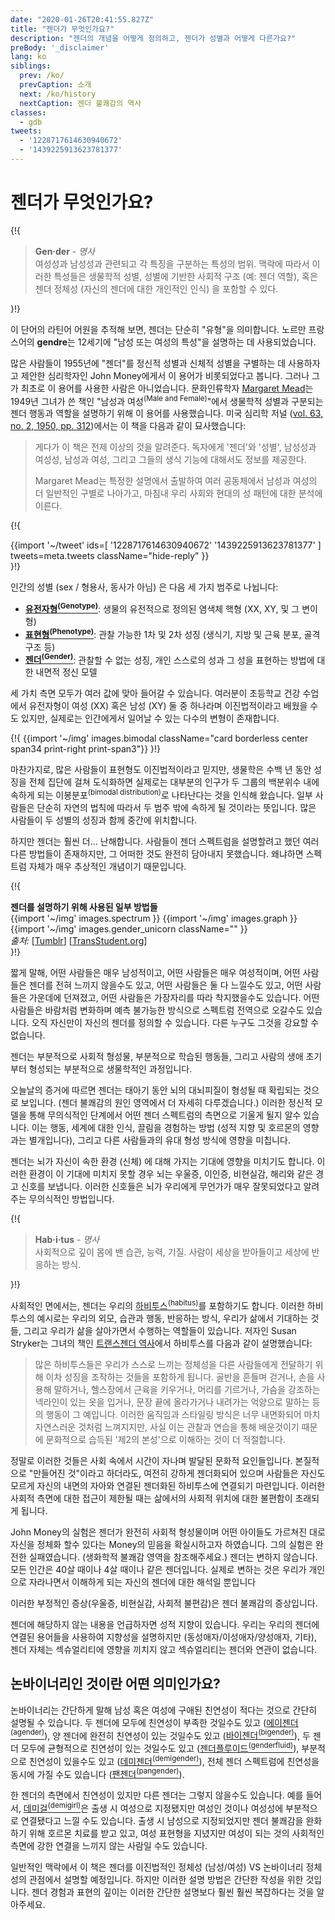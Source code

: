 ```yaml
---
date: "2020-01-26T20:41:55.827Z"
title: "젠더가 무엇인가요?"
description: "젠더의 개념을 어떻게 정의하고, 젠더가 성별과 어떻게 다른가요?"
preBody: '_disclaimer'
lang: ko
siblings:
  prev: /ko/
  prevCaption: 소개
  next: /ko/history
  nextCaption: 젠더 불쾌감의 역사
classes:
  - gdb
tweets:
  - '1228717614630940672'
  - '1439225913623781377'
---
```


# 젠더가 무엇인가요?

{!{
<div class="gutter">
  <blockquote>
    <strong>Gen·der</strong> - <em>명사</em><br>
    여성성과 남성성과 관련되고 각 특징을 구분하는 특성의 범위. 맥락에 따라서 이러한 특성들은 생물학적 성별, 성별에 기반한 사회적 구조 (예: 젠더 역할), 혹은 젠더 정체성 (자신의 젠더에 대한 개인적인 인식) 을 포함할 수 있다.
  </blockquote>
</div>
}!}

이 단어의 라틴어 어원을 추적해 보면, 젠더는 단순히 "유형"을 의미합니다. 노르만 프랑스어의 **gendre**는 12세기에 "남성 또는 여성의 특성"을 설명하는 데 사용되었습니다.

많은 사람들이 1955년에 "젠더"를 정신적 성별과 신체적 성별을 구별하는 데 사용하자고 제안한 심리학자인 John Money에게서 이 용어가 비롯되었다고 봅니다. 그러나 그가 최초로 이 용어를 사용한 사람은 아니었습니다. 문화인류학자 [Margaret Mead](https://en.wikipedia.org/wiki/Margaret_Mead)는 1949년 그녀가 쓴 책인 "남성과 여성<sup>(Male and Female)</sup>"에서 생물학적 성별과 구분되는 젠더 행동과 역할을 설명하기 위해 이 용어를 사용했습니다. 미국 심리학 저널 ([vol. 63, no. 2, 1950, pp. 312](https://www.jstor.org/stable/1418948))에서는 이 책을 다음과 같이 묘사했습니다:

> 게다가 이 책은 전제 이상의 것을 알려준다. 독자에게 '젠더'와 '성별', 남성성과 여성성, 남성과 여성, 그리고 그들의 생식 기능에 대해서도 정보를 제공한다.
>
> Margaret Mead는 특정한 설명에서 출발하여 여러 공동체에서 남성과 여성의 더 일반적인 구별로 나아가고, 마침내 우리 사회와 현대의 성 패턴에 대한 분석에 이른다.

{!{
<div class="gutter">
  {{import '~/tweet' ids=[
    '1228717614630940672'
    '1439225913623781377'
  ] tweets=meta.tweets className="hide-reply" }}
</div>
}!}

인간의 성별 (sex / 형용사, 동사가 아님) 은 다음 세 가지 범주로 나뉩니다:

- **[유전자형<sup>(Genotype)</sup>](https://en.wikipedia.org/wiki/Genotype)**: 생물의 유전적으로 정의된 염색체 핵형 (XX, XY, 및 그 변이형)
- **[표현형<sup>(Phenotype)</sup>](https://en.wikipedia.org/wiki/Phenotype)**: 관찰 가능한 1차 및 2차 성징 (생식기, 지방 및 근육 분포, 골격 구조 등)
- **[젠더<sup>(Gender)</sup>](https://en.wikipedia.org/wiki/Gender)**: 관찰할 수 없는 성징, 개인 스스로의 성과 그 성을 표현하는 방법에 대한 내면적 정신 모델

세 가치 측면 모두가 여러 값에 맞아 들어갈 수 있습니다. 여러분이 초등학교 건강 수업에서 유전자형이 여성 (XX) 혹은 남성 (XY) 둘 중 하나라며 이진법적이라고 배웠을 수도 있지만, 실제로는 인간에게서 일어날 수 있는 다수의 변형이 존재합니다.

{!{ {{import '~/img' images.bimodal className="card borderless center span34 print-right print-span3"}} }!}

마찬가지로, 많은 사람들이 표현형도 이진법적이라고 믿지만, 생물학은 수백 년 동안 성징을 전체 집단에 걸쳐 도식화하면 실제로는 대부분의 인구가 두 그룹의 백분위수 내에 속하게 되는 이봉분포<sup>(bimodal distribution)</sup>로 나타난다는 것을 인식해 왔습니다. 일부 사람들은 단순히 자연의 법칙에 따라서 두 범주 밖에 속하게 될 것이라는 뜻입니다. 많은 사람들이 두 성별의 성징과 함께 중간에 위치합니다.

하지만 젠더는 훨씬 더... 난해합니다. 사람들이 젠더 스펙트럼을 설명할려고 했던 여러 다른 방법들이 존재하지만, 그 어떠한 것도 완전히 담아내지 못했습니다. 왜냐하면 스펙트럼 자체가 매우 추상적인 개념이기 때문입니다.

{!{
<div class="">
  <div class="card">
    <div class="card-header"><strong>젠더를 설명하기 위해 사용된 일부 방법들</strong></div>
    <div class="card-body flex flex-row">
      {{import '~/img' images.spectrum }}
      {{import '~/img' images.graph }}
      {{import '~/img' images.gender_unicorn className="" }}
    </div>
    <div class="card-body">
      <em>출처:</em>
      [<a href="https://bahamutzero.tumblr.com/post/56838411871/gender-a-visual-guide-when-most-people-think-of">Tumblr</a>]
      [<a href="http://www.transstudent.org/gender">TransStudent.org</a>]
    </div>
  </div>
</div>
}!}

짧게 말해, 어떤 사람들은 매우 남성적이고, 어떤 사람들은 매우 여성적이며, 어떤 사람들은 젠더를 전혀 느끼지 않을수도 있고, 어떤 사람들은 둘 다 느낄수도 있고, 어떤 사람들은 가운데에 던져졌고, 어떤 사람들은 가장자리를 따라 착지했을수도 있습니다. 어떤 사람들은 바람처럼 변화하며 예측 불가능한 방식으로 스펙트럼 전역으로 오갈수도 있습니다. 오직 자신만이 자신의 젠더를 정의할 수 있습니다. 다른 누구도 그것을 강요할 수 없습니다.

젠더는 부분적으로 사회적 형성물, 부분적으로 학습된 행동들, 그리고 사람의 생애 초기부터 형성되는 부분적으로 생물학적인 과정입니다.

오늘날의 증거에 따르면 젠더는 태아기 동안 뇌의 대뇌피질이 형성될 때 확립되는 것으로 보입니다. (젠더 불쾌감의 원인 영역에서 더 자세히 다루겠습니다.) 이러한 정신적 모델을 통해 무의식적인 단계에서 어떤 젠더 스펙트럼의 측면으로 기울게 될지 알수 있습니다. 이는 행동, 세계에 대한 인식, 끌림을 경험하는 방법 (성적 지향 및 호르몬의 영향과는 별개입니다), 그리고 다른 사람들과의 유대 형성 방식에 영향을 미칩니다.

젠더는 뇌가 자신이 속한 환경 (신체) 에 대해 가지는 기대에 영향을 미치기도 합니다. 이러한 환경이 이 기대에 미치지 못할 경우 뇌는 우울증, 이인증, 비현실감, 해리와 같은 경고 신호를 보냅니다. 이러한 신호들은 뇌가 우리에게 무언가가 매우 잘못되었다고 알려주는 무의식적인 방법입니다.

{!{
<div class="gutter"><blockquote>
  <strong>Hab·i·tus</strong> - <em>명사</em><br>
  사회적으로 깊이 몸에 밴 습관, 능력, 기질. 사람이 세상을 받아들이고 세상에 반응하는 방식.
</blockquote></div>
}!}

사회적인 면에서는, 젠더는 우리의 [하비투스<sup>(habitus)</sup>](https://en.wikipedia.org/wiki/Habitus_(sociology))를 포함하기도 합니다. 이러한 하비투스의 예시로는 우리의 외모, 습관과 행동, 반응하는 방식, 우리가 삶에서 기대하는 것들, 그리고 우리가 삶을 살아가면서 수행하는 역할들이 있습니다. 저자인 Susan Stryker는 그녀의 책인 [트랜스젠더 역사](https://smile.amazon.com/Transgender-History-second-Todays-Revolution/dp/158005689X)에서 하비투스를 다음과 같이 설명했습니다:

> 많은 하비투스들은 우리가 스스로 느끼는 정체성을 다른 사람들에게 전달하기 위해 이차 성징을 조작하는 것들을 포함하게 됩니다. 골반을 흔들며 걷거나, 손을 사용해 말하거나, 헬스장에서 근육을 키우거나, 머리를 기르거나, 가슴을 강조하는 넥라인이 있는 옷을 입거나, 문장 끝에 올라가거나 내려가는 억양으로 말하는 등의 행동이 그 예입니다. 이러한 움직임과 스타일링 방식은 너무 내면화되어 마치 자연스러운 것처럼 느껴지지만, 사실 이는 관찰과 연습을 통해 배운것이기 때문에 문화적으로 습득된 '제2의 본성'으로 이해하는 것이 더 적절합니다.

정말로 이러한 것들은 사회 속에서 시간이 자나며 발달된 문화적 요인들입니다. 본질적으로 "만들어진 것"이라고 하더라도, 여전히 강하게 젠더화되어 있으며 사람들은 자신도 모르게 자신의 내면의 자아와 연결된 젠더화된 하비투스에 연결되기 마련입니다. 이러한 사회적 측면에 대한 접근이 제한될 때는 삶에서의 사회적 위치에 대한 불편함이 초래되게 됩니다.

John Money의 실험은 젠더가 완전히 사회적 형성물이며 어떤 아이들도 가르쳐진 대로 자신을 정체화 할수 있다는 Money의 믿음을 확실시하고자 하였습니다. 그의 실험은 완전한 실패였습니다. (생화학적 불쾌감 영역을 참조해주세요.) 젠더는 변하지 않습니다. 모든 인간은 40살 때이나 4살 때이나 같은 젠더입니다. 실제로 변하는 것은 우리가 개인으로 자라나면서 이해하게 되는 자신의 젠더에 대한 해석일 뿐입니다

이러한 부정적인 증상(우울증, 비현실감, 사회적 불편감)은 젠더 불쾌감의 증상입니다.

젠더에 해당하지 않는 내용을 언급하자면 성적 지향이 있습니다. 우리는 우리의 젠더에 연결된 용어들을 사용하여 지향성을 설명하지만 (동성애자/이성애자/양성애자, 기타), 젠더 자체는 섹슈얼리티에 영향을 끼치지 않고 섹슈얼리티는 젠더와 연관이 없습니다.

## 논바이너리인 것이란 어떤 의미인가요?

논바이너리는 간단하게 말해 남성 혹은 여성에 구애된 친연성이 적다는 것으로 간단히 설명될 수 있습니다. 두 젠더에 모두에 친연성이 부족한 것일수도 있고 ([에이젠더<sup>(agender)</sup>](https://gender.wikia.org/wiki/Agender)), 양 젠더에 완전히 친연성이 있는 것일수도 있고 ([바이젠더<sup>(bigender)</sup>](https://gender.wikia.org/wiki/Bigender)), 두 젠더 모두에 균형적으로 친연성이 있는 것일수도 있고 ([젠더플루이드<sup>(genderfluid)</sup>](https://gender.wikia.org/wiki/Genderfluid)), 부분적으로 친연성이 있을수도 있고 ([데미젠더<sup>(demigender)</sup>](https://gender.wikia.org/wiki/Demigender)), 전체 젠더 스펙트럼에 친연성을 동시에 가질 수도 있습니다 ([팬젠더<sup>(pangender)</sup>](https://gender.wikia.org/wiki/Pangender)).

한 젠더의 측면에서 친연성이 있지만 다른 젠더는 그렇지 않을수도 있습니다. 예를 들어서, [데미걸<sup>(demigirl)</sup>](https://gender.wikia.org/wiki/Demigirl)은 출생 시 여성으로 지정됐지만 여성인 것이나 여성성에 부분적으로 연결됐다고 느낄 수도 있습니다. 출생 시 남성으로 지정되었지만 젠더 불쾌감을 완화하기 위해 호르몬 치료를 받고 있고, 여성 표현형을 지녔지만 여성이 되는 것의 사회적인 측면에 강한 연결을 느끼지 않는 사람일 수도 있습니다.

일반적인 맥락에서 이 책은 젠더를 이진법적인 정체성 (남성/여성) VS 논바이너리 정체성의 관점에서 설명할 예정입니다. 하지만 이러한 설명 방법은 간단한 작성을 위한 것입니다. 젠더 경험과 표현의 깊이는 이러한 간단한 설명보다 훨씬 훨씬 복잡하다는 것을 알아주세요.